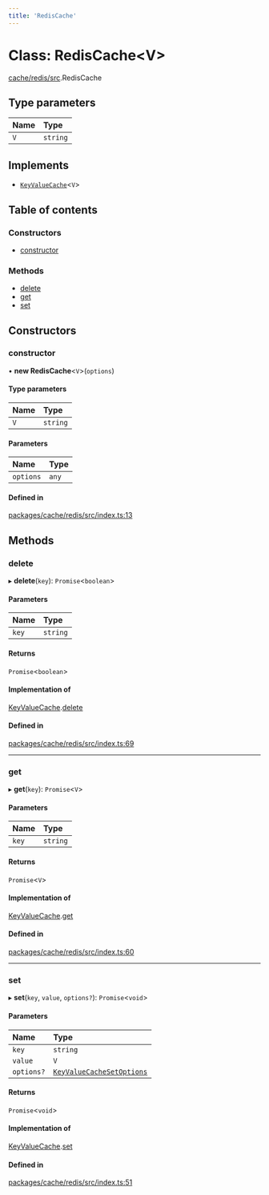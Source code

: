 ```yaml
---
title: 'RedisCache'
---
```


# Class: RedisCache\<V>

[cache/redis/src](../modules/cache_redis_src).RedisCache

## Type parameters

| Name | Type |
| :------ | :------ |
| `V` | `string` |

## Implements

- [`KeyValueCache`](/docs/api/interfaces/types_src.KeyValueCache)\<`V`>

## Table of contents

### Constructors

- [constructor](cache_redis_src.RedisCache#constructor)

### Methods

- [delete](cache_redis_src.RedisCache#delete)
- [get](cache_redis_src.RedisCache#get)
- [set](cache_redis_src.RedisCache#set)

## Constructors

### constructor

• **new RedisCache**\<`V`>(`options`)

#### Type parameters

| Name | Type |
| :------ | :------ |
| `V` | `string` |

#### Parameters

| Name | Type |
| :------ | :------ |
| `options` | `any` |

#### Defined in

[packages/cache/redis/src/index.ts:13](https://github.com/Urigo/graphql-mesh/blob/master/packages/cache/redis/src/index.ts#L13)

## Methods

### delete

▸ **delete**(`key`): `Promise`\<`boolean`>

#### Parameters

| Name | Type |
| :------ | :------ |
| `key` | `string` |

#### Returns

`Promise`\<`boolean`>

#### Implementation of

[KeyValueCache](/docs/api/interfaces/types_src.KeyValueCache).[delete](/docs/api/interfaces/types_src.KeyValueCache#delete)

#### Defined in

[packages/cache/redis/src/index.ts:69](https://github.com/Urigo/graphql-mesh/blob/master/packages/cache/redis/src/index.ts#L69)

___

### get

▸ **get**(`key`): `Promise`\<`V`>

#### Parameters

| Name | Type |
| :------ | :------ |
| `key` | `string` |

#### Returns

`Promise`\<`V`>

#### Implementation of

[KeyValueCache](/docs/api/interfaces/types_src.KeyValueCache).[get](/docs/api/interfaces/types_src.KeyValueCache#get)

#### Defined in

[packages/cache/redis/src/index.ts:60](https://github.com/Urigo/graphql-mesh/blob/master/packages/cache/redis/src/index.ts#L60)

___

### set

▸ **set**(`key`, `value`, `options?`): `Promise`\<`void`>

#### Parameters

| Name | Type |
| :------ | :------ |
| `key` | `string` |
| `value` | `V` |
| `options?` | [`KeyValueCacheSetOptions`](/docs/api/interfaces/types_src.KeyValueCacheSetOptions) |

#### Returns

`Promise`\<`void`>

#### Implementation of

[KeyValueCache](/docs/api/interfaces/types_src.KeyValueCache).[set](/docs/api/interfaces/types_src.KeyValueCache#set)

#### Defined in

[packages/cache/redis/src/index.ts:51](https://github.com/Urigo/graphql-mesh/blob/master/packages/cache/redis/src/index.ts#L51)

